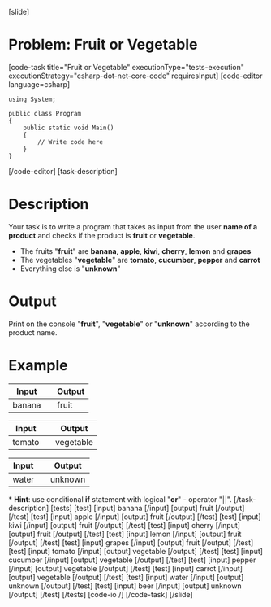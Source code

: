 [slide]
# Problem: Fruit or Vegetable
[code-task title="Fruit or Vegetable" executionType="tests-execution" executionStrategy="csharp-dot-net-core-code" requiresInput]
[code-editor language=csharp]
```
using System;

public class Program
{
    public static void Main()
    {
        // Write code here
    }
}
```
[/code-editor]
[task-description]
# Description

Your task is to write a program that takes as input from the user **name of a product** and checks if the product is **fruit** or **vegetable**.

- The fruits "**fruit**" are **banana**, **apple**, **kiwi**, **cherry**, **lemon** and **grapes**
- The vegetables "**vegetable**" are **tomato**, **cucumber**, **pepper** and **carrot**
- Everything else is "**unknown**"

# Output

Print on the console "**fruit**", "**vegetable**" or "**unknown**" according to the product name.

# Example

| **Input** | | **Output** |      
| --- | --- | --- |                 
| banana | | fruit |                   

| **Input** | | **Output** |      
| --- | --- | --- |                   
| tomato | | vegetable | 

| **Input** | | **Output** |      
| --- | --- | --- |                  
| water | | unknown |

\* **Hint**: use conditional **if** statement with logical "**or**" - operator "\|\|".
[/task-description]
[tests]
[test]
[input]
banana
[/input]
[output]
fruit
[/output]
[/test]
[test]
[input]
apple
[/input]
[output]
fruit
[/output]
[/test]
[test]
[input]
kiwi
[/input]
[output]
fruit
[/output]
[/test]
[test]
[input]
cherry
[/input]
[output]
fruit
[/output]
[/test]
[test]
[input]
lemon
[/input]
[output]
fruit
[/output]
[/test]
[test]
[input]
grapes
[/input]
[output]
fruit
[/output]
[/test]
[test]
[input]
tomato
[/input]
[output]
vegetable
[/output]
[/test]
[test]
[input]
cucumber
[/input]
[output]
vegetable
[/output]
[/test]
[test]
[input]
pepper
[/input]
[output]
vegetable
[/output]
[/test]
[test]
[input]
carrot
[/input]
[output]
vegetable
[/output]
[/test]
[test]
[input]
water
[/input]
[output]
unknown
[/output]
[/test]
[test]
[input]
beer
[/input]
[output]
unknown
[/output]
[/test]
[/tests]
[code-io /]
[/code-task] 
[/slide]